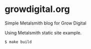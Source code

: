 # growdigital.org

Simple Metalsmith blog for Grow Digital

Using Metalsmith static site example.

    $ make build
